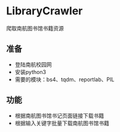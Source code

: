 # LibraryCrawler
爬取南航图书馆书籍资源

## 准备

* 登陆南航校园网
* 安装python3
* 需要的模块：bs4、tqdm、reportlab、PIL

## 功能

* 根据南航图书馆书记页面链接下载书籍
* 根据输入关键字批量下载南航图书馆书籍
